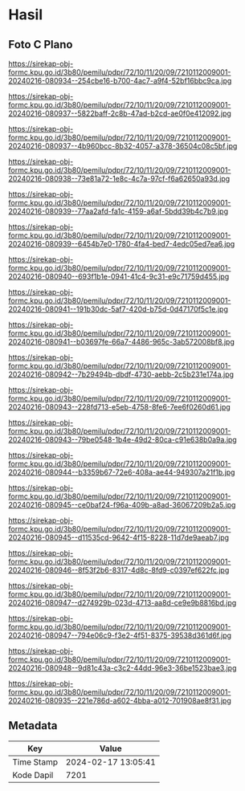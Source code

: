 # Hasil

## Foto C Plano

https://sirekap-obj-formc.kpu.go.id/3b80/pemilu/pdpr/72/10/11/20/09/7210112009001-20240216-080934--254cbe16-b700-4ac7-a9f4-52bf16bbc9ca.jpg

https://sirekap-obj-formc.kpu.go.id/3b80/pemilu/pdpr/72/10/11/20/09/7210112009001-20240216-080937--5822baff-2c8b-47ad-b2cd-ae0f0e412092.jpg

https://sirekap-obj-formc.kpu.go.id/3b80/pemilu/pdpr/72/10/11/20/09/7210112009001-20240216-080937--4b960bcc-8b32-4057-a378-36504c08c5bf.jpg

https://sirekap-obj-formc.kpu.go.id/3b80/pemilu/pdpr/72/10/11/20/09/7210112009001-20240216-080938--73e81a72-1e8c-4c7a-97cf-f6a62650a93d.jpg

https://sirekap-obj-formc.kpu.go.id/3b80/pemilu/pdpr/72/10/11/20/09/7210112009001-20240216-080939--77aa2afd-fa1c-4159-a6af-5bdd39b4c7b9.jpg

https://sirekap-obj-formc.kpu.go.id/3b80/pemilu/pdpr/72/10/11/20/09/7210112009001-20240216-080939--6454b7e0-1780-4fa4-bed7-4edc05ed7ea6.jpg

https://sirekap-obj-formc.kpu.go.id/3b80/pemilu/pdpr/72/10/11/20/09/7210112009001-20240216-080940--693f1b1e-0941-41c4-9c31-e9c71759d455.jpg

https://sirekap-obj-formc.kpu.go.id/3b80/pemilu/pdpr/72/10/11/20/09/7210112009001-20240216-080941--191b30dc-5af7-420d-b75d-0d47170f5c1e.jpg

https://sirekap-obj-formc.kpu.go.id/3b80/pemilu/pdpr/72/10/11/20/09/7210112009001-20240216-080941--b03697fe-66a7-4486-965c-3ab572008bf8.jpg

https://sirekap-obj-formc.kpu.go.id/3b80/pemilu/pdpr/72/10/11/20/09/7210112009001-20240216-080942--7b29494b-dbdf-4730-aebb-2c5b231e174a.jpg

https://sirekap-obj-formc.kpu.go.id/3b80/pemilu/pdpr/72/10/11/20/09/7210112009001-20240216-080943--228fd713-e5eb-4758-8fe6-7ee6f0260d61.jpg

https://sirekap-obj-formc.kpu.go.id/3b80/pemilu/pdpr/72/10/11/20/09/7210112009001-20240216-080943--79be0548-1b4e-49d2-80ca-c91e638b0a9a.jpg

https://sirekap-obj-formc.kpu.go.id/3b80/pemilu/pdpr/72/10/11/20/09/7210112009001-20240216-080944--b3359b67-72e6-408a-ae44-949307a21f1b.jpg

https://sirekap-obj-formc.kpu.go.id/3b80/pemilu/pdpr/72/10/11/20/09/7210112009001-20240216-080945--ce0baf24-f96a-409b-a8ad-36067209b2a5.jpg

https://sirekap-obj-formc.kpu.go.id/3b80/pemilu/pdpr/72/10/11/20/09/7210112009001-20240216-080945--d11535cd-9642-4f15-8228-11d7de9aeab7.jpg

https://sirekap-obj-formc.kpu.go.id/3b80/pemilu/pdpr/72/10/11/20/09/7210112009001-20240216-080946--8f53f2b6-8317-4d8c-8fd9-c0397ef622fc.jpg

https://sirekap-obj-formc.kpu.go.id/3b80/pemilu/pdpr/72/10/11/20/09/7210112009001-20240216-080947--d274929b-023d-4713-aa8d-ce9e9b8816bd.jpg

https://sirekap-obj-formc.kpu.go.id/3b80/pemilu/pdpr/72/10/11/20/09/7210112009001-20240216-080947--794e06c9-f3e2-4f51-8375-39538d361d6f.jpg

https://sirekap-obj-formc.kpu.go.id/3b80/pemilu/pdpr/72/10/11/20/09/7210112009001-20240216-080948--9d81c43a-c3c2-44dd-96e3-36be1523bae3.jpg

https://sirekap-obj-formc.kpu.go.id/3b80/pemilu/pdpr/72/10/11/20/09/7210112009001-20240216-080935--221e786d-a602-4bba-a012-701908ae8f31.jpg


## Metadata

| Key        | Value               |
| ---------- | ------------------- |
| Time Stamp | 2024-02-17 13:05:41 |
| Kode Dapil | 7201                |



